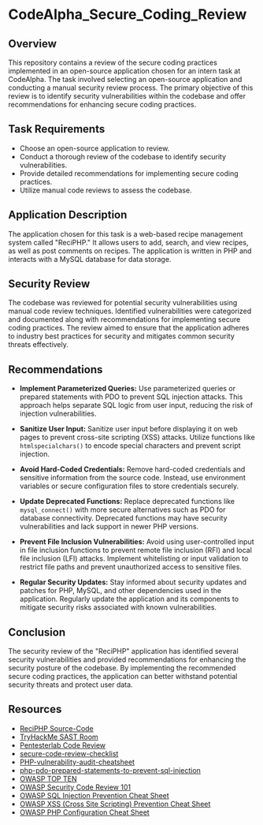 # CodeAlpha_Secure_Coding_Review

## Overview

This repository contains a review of the secure coding practices implemented in an open-source application chosen for an intern task at CodeAlpha. The task involved selecting an open-source application and conducting a manual security review process. The primary objective of this review is to identify security vulnerabilities within the codebase and offer recommendations for enhancing secure coding practices.

## Task Requirements

- Choose an open-source application to review.
- Conduct a thorough review of the codebase to identify security vulnerabilities.
- Provide detailed recommendations for implementing secure coding practices.
- Utilize manual code reviews to assess the codebase.

## Application Description

The application chosen for this task is a web-based recipe management system called "ReciPHP." It allows users to add, search, and view recipes, as well as post comments on recipes. The application is written in PHP and interacts with a MySQL database for data storage.

## Security Review

The codebase was reviewed for potential security vulnerabilities using manual code review techniques. Identified vulnerabilities were categorized and documented along with recommendations for implementing secure coding practices. The review aimed to ensure that the application adheres to industry best practices for security and mitigates common security threats effectively.

## Recommendations

- **Implement Parameterized Queries:** Use parameterized queries or prepared statements with PDO to prevent SQL injection attacks. This approach helps separate SQL logic from user input, reducing the risk of injection vulnerabilities.
    
- **Sanitize User Input:** Sanitize user input before displaying it on web pages to prevent cross-site scripting (XSS) attacks. Utilize functions like `htmlspecialchars()` to encode special characters and prevent script injection.
    
- **Avoid Hard-Coded Credentials:** Remove hard-coded credentials and sensitive information from the source code. Instead, use environment variables or secure configuration files to store credentials securely.
    
- **Update Deprecated Functions:** Replace deprecated functions like `mysql_connect()` with more secure alternatives such as PDO for database connectivity. Deprecated functions may have security vulnerabilities and lack support in newer PHP versions.
    
- **Prevent File Inclusion Vulnerabilities:** Avoid using user-controlled input in file inclusion functions to prevent remote file inclusion (RFI) and local file inclusion (LFI) attacks. Implement whitelisting or input validation to restrict file paths and prevent unauthorized access to sensitive files.
    
- **Regular Security Updates:** Stay informed about security updates and patches for PHP, MySQL, and other dependencies used in the application. Regularly update the application and its components to mitigate security risks associated with known vulnerabilities.
    

## Conclusion

The security review of the "ReciPHP" application has identified several security vulnerabilities and provided recommendations for enhancing the security posture of the codebase. By implementing the recommended secure coding practices, the application can better withstand potential security threats and protect user data.

## Resources

- [ReciPHP Source-Code](https://sourceforge.net/projects/reciphp/)
- [TryHackMe SAST Room](https://tryhackme.com/room/sast)
- [Pentesterlab Code Review](https://pentesterlab.com/exercises/codereview/course) 
- [secure-code-review-checklist](https://github.com/softwaresecured/secure-code-review-checklist)
- [PHP-vulnerability-audit-cheatsheet](https://github.com/dustyfresh/PHP-vulnerability-audit-cheatsheet)
- [php-pdo-prepared-statements-to-prevent-sql-injection](https://websitebeaver.com/php-pdo-prepared-statements-to-prevent-sql-injection)
- [OWASP TOP TEN](https://owasp.org/www-project-top-ten/)
- [OWASP Security Code Review 101](https://owasp.org/SecureCodingDojo/codereview101/)
- [OWASP SQL Injection Prevention Cheat Sheet](https://cheatsheetseries.owasp.org/cheatsheets/SQL_Injection_Prevention_Cheat_Sheet.html)
- [OWASP XSS (Cross Site Scripting) Prevention Cheat Sheet](https://cheatsheetseries.owasp.org/cheatsheets/DOM_based_XSS_Prevention_Cheat_Sheet.html)
- [OWASP PHP Configuration Cheat Sheet](https://cheatsheetseries.owasp.org/cheatsheets/PHP_Configuration_Cheat_Sheet.html)
